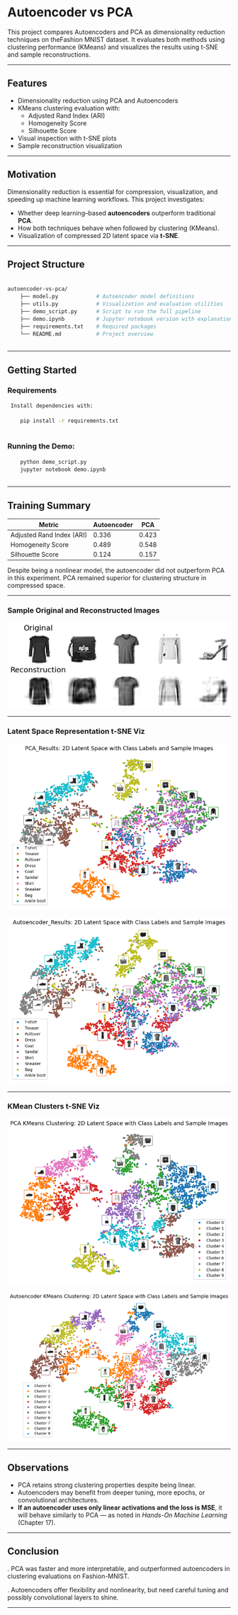 # Autoencoder vs PCA

This project compares Autoencoders and PCA as dimensionality reduction techniques on theFashion
MNIST dataset. It evaluates both methods using clustering performance (KMeans) and visualizes the
results using t-SNE and sample reconstructions.

---

## Features

- Dimensionality reduction using PCA and Autoencoders
- KMeans clustering evaluation with:
  - Adjusted Rand Index (ARI)
  - Homogeneity Score
  - Silhouette Score
- Visual inspection with t-SNE plots
- Sample reconstruction visualization

---

##  Motivation

Dimensionality reduction is essential for compression, visualization, and speeding up machine learning workflows.
This project investigates:
    
- Whether deep learning–based **autoencoders** outperform traditional **PCA**.
- How both techniques behave when followed by clustering (KMeans).
- Visualization of compressed 2D latent space via **t-SNE**.

---

##  Project Structure

```bash

autoencoder-vs-pca/
    ├── model.py            # Autoencoder model definitions
    ├── utils.py            # Visualization and evaluation utilities
    ├── demo_script.py      # Script to run the full pipeline
    ├── demo.ipynb          # Jupyter notebook version with explanations
    ├── requirements.txt    # Required packages
    └── README.md           # Project overview
    
```
---


## Getting Started

### Requirements

```bash
 Install dependencies with:

    pip install -r requirements.txt
    
```
 ### Running the Demo:
 ```bash
     python demo_script.py
     jupyter notebook demo.ipynb
     
```
---

## Training Summary

| Metric                    | Autoencoder | PCA     |
|---------------------------|-------------|---------|
| Adjusted Rand Index (ARI) | 0.336       | 0.423   |
| Homogeneity Score         | 0.489       | 0.548   |
| Silhouette Score          | 0.124       | 0.157   |

Despite being a nonlinear model, the autoencoder did not outperform PCA in this experiment. PCA remained superior for clustering structure in compressed space.

---
###  Sample Original and Reconstructed Images 

![Training Curve](image_reconstruction.png)

---
### Latent Space Representation t-SNE Viz

![Cluster Images pca](pca_viz.png)

![Cluster Images ae](aed_viz.png)

---
### KMean Clusters t-SNE Viz

![Cluster Images pca](kmean_pca_viz.png)

![Cluster Images ae](kmean_aed_viz.png)

---

## Observations

- PCA retains strong clustering properties despite being linear.
- Autoencoders may benefit from deeper tuning, more epochs, or convolutional architectures.
- **If an autoencoder uses only linear activations and the loss is MSE**, it will behave similarly to PCA — as noted in
  *Hands-On Machine Learning* (Chapter 17).

---

## Conclusion

. PCA was faster and more interpretable, and outperformed autoencoders in clustering evaluations on Fashion-MNIST.

. Autoencoders offer flexibility and nonlinearity, but need careful tuning and possibly convolutional layers to shine.

---
